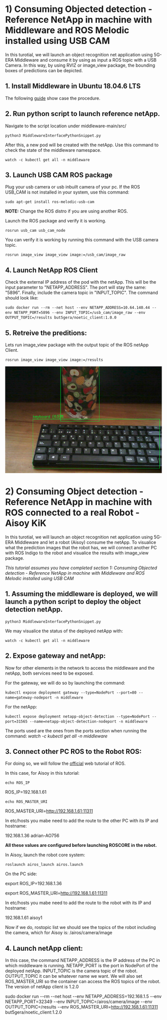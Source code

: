 # 1) Consuming Objected detection - Reference NetApp in machine with Middleware and ROS Melodic installed using USB CAM

In this turotial, we will launch an object recognition net application using 5G-ERA Middleware and consume it by using as input a ROS topic with a USB Camera.
In this way, by using RVIZ or image_view package, the bounding boxes of predictions can be depicted.

## 1. Install Middleware in Ubuntu 18.04.6 LTS

The following [guide](https://github.com/5G-ERA/middleware/blob/main/docs/Administrator/Middleware_Installation.md) show case the procedure.

## 2. Run python script to launch reference netApp.

Navigate to the script location under middleware-main/src/

```console
python3 MiddlewareInterfacePythonSnippet.py 
```

After this, a new pod will be created with the netApp. Use this command to check the state of the middleware namespace.

```console
watch -c kubectl get all -n middleware
```

## 3. Launch USB CAM ROS package

Plug your usb camera or usb inbuilt camera of your pc. If the ROS USB_CAM is not installed in your system, use this command:

```console
sudo apt-get install ros-melodic-usb-cam
```
**NOTE:** Change the ROS distro if you are using another ROS.

Launch the ROS package and verify it is working.

```console
rosrun usb_cam usb_cam_node 
```

You can verify it is working by running this command with the USB camera topic.
```console
rosrun image_view image_view image:=/usb_cam/image_raw
```

## 4. Launch NetApp ROS Client

Check the external IP address of the pod with the netApp. This will be the input parameter to "NETAPP_ADDRESS". The port will stay the same: "5896".
Finally, include the camera topic in "INPUT_TOPIC". The command should look like:

```console
sudo docker run --rm --net host --env NETAPP_ADDRESS=10.64.140.44 --env NETAPP_PORT=5896 --env INPUT_TOPIC=/usb_cam/image_raw --env OUTPUT_TOPIC=/results but5gera/noetic_client:1.0.0
```

## 5. Retreive the preditions: 
Lets run image_view package with the output topic of the ROS netApp Client.

```console
rosrun image_view image_view image:=/results
```

<p align="left">
    <img src="imgs/pred.png" alt="- ">
</p>


# 2) Consuming Object detection - Reference NetApp in machine with ROS connected to a real Robot - Aisoy KiK

In this turotial, we will launch an object recognition net application using 5G-ERA Middleware and let a robot (Aisoy) consume the netApp. To visualice what the prediction images that the robot has, we will connect another PC with ROS Indigo to the robot and visualice the results with image_view package.

*This tutorial assumes you have completed section 1: Consuming Objected detection - Reference NetApp in machine with Middleware and ROS Melodic installed using USB CAM*

## 1. Assuming the middleware is deployed, we will launch a python script to deploy the object detection netApp.

```console
python3 MiddlewareInterfacePythonSnippet.py 
```

We may visualice the status of the deployed netApp with:

```console
watch -c kubectl get all -n middleware
```

## 2. Expose gateway and netApp:

Now for other elements in the network to access the middleware and the netApp, both services need to be exposed.

For the gateway, we will do so by launching the command:

```console
kubectl expose deployment gateway --type=NodePort --port=80 --name=gateway-nodeport -n middleware
```

For the netApp:


```console
kubectl expose deployment netapp-object-detection --type=NodePort --port=31565 --name=netapp-object-detection-nodeport -n middleware
```

The ports used are the ones from the ports section when running the command: *watch -c kubectl get all -n middleware*

## 3. Connect other PC ROS to the Robot ROS:

For doing so, we will follow the [official](http://wiki.ros.org/ROS/Tutorials/MultipleMachines) web tutorial of ROS.

In this case, for Aisoy in this tutorial:

```console
echo ROS_IP
```

ROS_IP=192.168.1.61

```console
echo ROS_MASTER_URI
```

ROS_MASTER_URI=http://192.168.1.61:11311

In etc/hosts you mabe need to add the route to the other PC with its IP and hostname:

192.168.1.36    adrian-AO756

**All these values are configured before launching ROSCORE in the robot.**

In Aisoy, launch the robot core system:

```console
roslaunch airos_launch airos.launch
```

On the PC side:

export ROS_IP=192.168.1.36 

export ROS_MASTER_URI=http://192.168.1.61:11311

In etc/hosts you mabe need to add the route to the robot with its IP and hostname:

192.168.1.61    aisoy1

Now if we do, rostopic list we should see the topics of the robot including the camera, which for Aisoy is: /airos/camera/image

## 4. Launch netApp client:

In this case, the command NETAPP_ADDRESS is the IP address of the PC in which middleware is running. NETAPP_PORT is the port in NodePort of the deployed netApp. INPUT_TOPIC is the camera topic of the robot. OUTPUT_TOPIC it can be whatever name we want. We will also set ROS_MASTER_URI so the container can access the ROS topics of the robot. The version of netApp client is 1.2.0 

sudo docker run --rm --net host --env NETAPP_ADDRESS=192.168.1.5 --env NETAPP_PORT=32349 --env INPUT_TOPIC=/airos/camera/image --env OUTPUT_TOPIC=/results --env ROS_MASTER_URI=http://192.168.1.61:11311 but5gera/noetic_client:1.2.0
